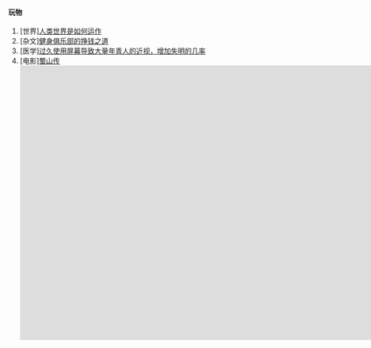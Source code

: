 #### 玩物
1. [世界][人类世界是如何运作](/navs/play/world)
1. [杂文][健身俱乐部的挣钱之道](/items/esns/read/misc/2)
1. [医学][过久使用屏幕导致大量年青人的近视，增加失明的几率](/items/esns/read/medicine/2)
1. [电影][蜀山传](/items/esns/movie/2001/The_Legend_of_Zu)
	<div class="videoWrapper">
		<iframe width="1519" height="554" src="https://www.youtube.com/embed/okaysVWEn-s" frameborder="0" allow="accelerometer; autoplay; encrypted-media; gyroscope; picture-in-picture" allowfullscreen></iframe>
	</div>